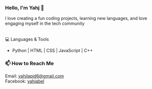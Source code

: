 ### Hello, I'm Yahj 👋  
I love creating a fun coding projects, learning new languages, and love engaging myself in the tech community  
<br>
<br>
💻 Languages & Tools  
- Python | HTML | CSS | JavaScript | C++  
  
### 📫 How to Reach Me  
Email: yahjlapid6@gmail.com  
Facebook: [yahjabel](https://www.facebook.com/yahjabel)
<!---
Peypeights/Peypeights is a ✨ special ✨ repository because its `README.md` (this file) appears on your GitHub profile.
You can click the Preview link to take a look at your changes.
--->
